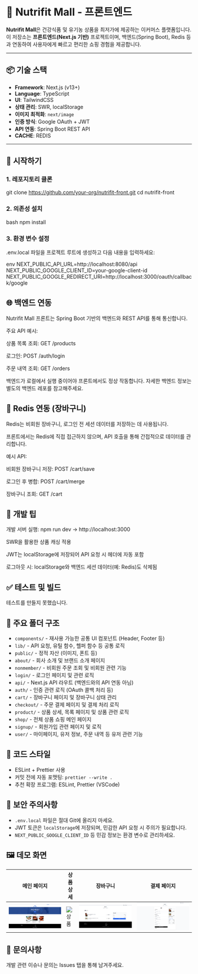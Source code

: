# 🛒 Nutrifit Mall - 프론트엔드

**Nutrifit Mall**은 건강식품 및 유기농 상품을 최저가에 제공하는 이커머스 플랫폼입니다. 이 저장소는 **프론트엔드(Next.js 기반)** 프로젝트이며, 백엔드(Spring Boot), Redis 등과 연동하여 사용자에게 빠르고 편리한 쇼핑 경험을 제공합니다.

---

## 📦 기술 스택

- **Framework**: Next.js (v13+)
- **Language**: TypeScript
- **UI**: TailwindCSS
- **상태 관리**: SWR, localStorage
- **이미지 최적화**: `next/image`
- **인증 방식**: Google OAuth + JWT
- **API 연동**: Spring Boot REST API
- **CACHE**: REDIS

---

## 🚀 시작하기

### 1. 레포지토리 클론

git clone https://github.com/your-org/nutrifit-front.git
cd nutrifit-front

### 2. 의존성 설치

bash
npm install

### 3. 환경 변수 설정

.env.local 파일을 프로젝트 루트에 생성하고 다음 내용을 입력하세요:

env
NEXT_PUBLIC_API_URL=http://localhost:8080/api
NEXT_PUBLIC_GOOGLE_CLIENT_ID=your-google-client-id
NEXT_PUBLIC_GOOGLE_REDIRECT_URI=http://localhost:3000/oauth/callback/google

## 🌐 백엔드 연동

Nutrifit Mall 프론트는 Spring Boot 기반의 백엔드와 REST API를 통해 통신합니다.

주요 API 예시:

상품 목록 조회: GET /products

로그인: POST /auth/login

주문 내역 조회: GET /orders

백엔드가 로컬에서 실행 중이어야 프론트에서도 정상 작동합니다. 자세한 백엔드 정보는 별도의 백엔드 레포를 참고해주세요.

## 🧠 Redis 연동 (장바구니)

Redis는 비회원 장바구니, 로그인 전 세션 데이터를 저장하는 데 사용됩니다.

프론트에서는 Redis에 직접 접근하지 않으며, API 호출을 통해 간접적으로 데이터를 관리합니다.

예시 API:

비회원 장바구니 저장: POST /cart/save

로그인 후 병합: POST /cart/merge

장바구니 조회: GET /cart

## 🧠 개발 팁

개발 서버 실행: npm run dev → http://localhost:3000

SWR을 활용한 상품 캐싱 적용

JWT는 localStorage에 저장되어 API 요청 시 헤더에 자동 포함

로그아웃 시: localStorage와 백엔드 세션 데이터(예: Redis)도 삭제됨

## ✅ 테스트 및 빌드

테스트를 만들지 못했습니다.

## 📁 주요 폴더 구조

- `components/` - 재사용 가능한 공통 UI 컴포넌트 (Header, Footer 등)
- `lib/` - API 요청, 유틸 함수, 헬퍼 함수 등 공통 로직
- `public/` - 정적 자산 (이미지, 폰트 등)
- `about/` - 회사 소개 및 브랜드 소개 페이지
- `nonmember/` - 비회원 주문 조회 및 비회원 관련 기능
- `login/` - 로그인 페이지 및 관련 로직
- `api/` - Next.js API 라우트 (백엔드와의 API 연동 아님)
- `auth/` - 인증 관련 로직 (OAuth 콜백 처리 등)
- `cart/` - 장바구니 페이지 및 장바구니 상태 관리
- `checkout/` - 주문 결제 페이지 및 결제 처리 로직
- `product/` - 상품 상세, 목록 페이지 및 상품 관련 로직
- `shop/` - 전체 상품 쇼핑 메인 페이지
- `signup/` - 회원가입 관련 페이지 및 로직
- `user/` - 마이페이지, 유저 정보, 주문 내역 등 유저 관련 기능

## 🧹 코드 스타일

- ESLint + Prettier 사용
- 커밋 전에 자동 포맷팅: `prettier --write .`
- 추천 확장 프로그램: ESLint, Prettier (VSCode)

## 🔐 보안 주의사항

- `.env.local` 파일은 절대 Git에 올리지 마세요.
- JWT 토큰은 `localStorage`에 저장되며, 민감한 API 요청 시 주의가 필요합니다.
- `NEXT_PUBLIC_GOOGLE_CLIENT_ID` 등 민감 정보는 환경 변수로 관리하세요.

## 🖼️ 데모 화면

| 메인 페이지                          | 상품 상세                               | 장바구니                                 | 결제 페이지                              |
| ------------------------------------ | --------------------------------------- | ---------------------------------------- | ---------------------------------------- |
| ![메인](public/screenshots/main.PNG) | ![상품](public/screenshots/product.PNG) | ![장바구니](public/screenshots/cart.PNG) | ![결제](public/screenshots/checkout.PNG) |

## 🙋 문의사항

개발 관련 이슈나 문의는 Issues 탭을 통해 남겨주세요.
